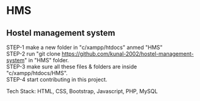 # HMS
Hostel management system
-----------------------------------------------------------------------
STEP-1 make a new folder in "c/xampp/htdocs" anmed "HMS"<BR/>
STEP-2 run "git clone https://github.com/kunal-2002/hostel-management-system" in "HMS" folder.<BR/>
STEP-3 make sure all these files & folders are inside "c/xampp/htdocs/HMS".<BR/>
STEP-4 start contributing in this project.<BR/>


Tech Stack: HTML, CSS, Bootstrap, Javascript, PHP, MySQL
